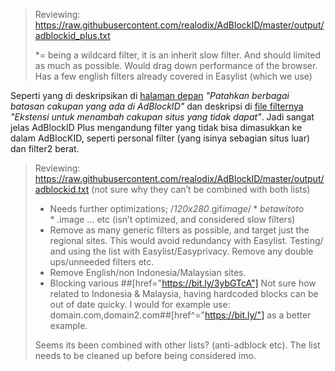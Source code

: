 > Reviewing:
> https://raw.githubusercontent.com/realodix/AdBlockID/master/output/adblockid_plus.txt
>
>   *= being a wildcard filter, it is an inherit slow filter. And should limited as much as possible. Would drag down performance of the browser.
>    Has a few english filters already covered in Easylist (which we use)

Seperti yang di deskripsikan di [halaman depan](https://github.com/realodix/AdBlockID#readme) *"Patahkan berbagai batasan cakupan yang ada di AdBlockID"* dan deskripsi di [file filternya](https://raw.githubusercontent.com/realodix/AdBlockID/master/output/adblockid_plus.txt) *"Ekstensi untuk menambah cakupan situs yang tidak dapat"*. Jadi sangat jelas AdBlockID Plus mengandung filter yang tidak bisa dimasukkan ke dalam AdBlocKID, seperti personal filter (yang isinya sebagian situs luar) dan filter2 berat.


> Reviewing: https://raw.githubusercontent.com/realodix/AdBlockID/master/output/adblockid.txt (not sure why they can’t be combined with both lists)
>
>    - Needs further optimizations; /*120x280*.gif$image /*betawitoto*.$image … etc (isn’t optimized, and considered slow filters)
>    - Remove as many generic filters as possible, and target just the regional sites. This would avoid redundancy with Easylist. Testing/ and using the list with Easylist/Easyprivacy. Remove any double ups/unneeded filters etc.
>    - Remove English/non Indonesia/Malaysian sites.
>    - Blocking various ##[href="https://bit.ly/3ybGTcA"] Not sure how related to Indonesia & Malaysia, having hardcoded blocks can be out of date quicky. I would for example use: domain.com,domain2.com##[href^="https://bit.ly/"] as a better example.
>
> Seems its been combined with other lists? (anti-adblock etc). The list needs to be cleaned up before being considered imo.
